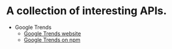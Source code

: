 # A collection of interesting APIs.
* Google Trends
  * [Google Trends website](https://trends.google.com/trends/)
  * [Google Trends on npm](https://www.npmjs.com/package/google-trends-api)
